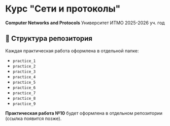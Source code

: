 # Курс "Сети и протоколы"  
**Computer Networks and Protocols**
Университет ИТМО 2025-2026 уч. год


## 📂 Структура репозитория
Каждая практическая работа оформлена в отдельной папке:

- `practice_1`
- `practice_2`
- `practice_3`
- `practice_4`
- `practice_5`
- `practice_6` 
- `practice_7` 
- `practice_8` 
- `practice_9`

**Практическая работа №10** будет оформлена в отдельном репозитории (ссылка появится позже).
